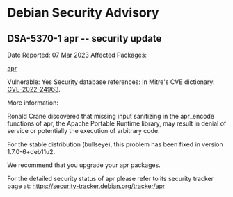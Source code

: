 
Debian Security Advisory
========================


DSA-5370-1 apr -- security update
---------------------------------



Date Reported:
07 Mar 2023
Affected Packages:

[apr](https://packages.debian.org/src:apr)

Vulnerable:
Yes
Security database references:
In Mitre's CVE dictionary: [CVE-2022-24963](https://security-tracker.debian.org/tracker/CVE-2022-24963).  

More information:

Ronald Crane discovered that missing input sanitizing in the apr\_encode
functions of apr, the Apache Portable Runtime library, may result in
denial of service or potentially the execution of arbitrary code.


For the stable distribution (bullseye), this problem has been fixed in
version 1.7.0-6+deb11u2.


We recommend that you upgrade your apr packages.


For the detailed security status of apr please refer to its security
tracker page at:
<https://security-tracker.debian.org/tracker/apr>





